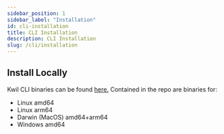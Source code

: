 ```yaml
---
sidebar_position: 1
sidebar_label: "Installation"
id: cli-installation
title: CLI Installation
description: CLI Installation
slug: /cli/installation
---
```


## Install Locally 
Kwil CLI binaries can be found [here.](https://github.com/kwilteam/kwil-cli/releases/tag/v0.0.6.) Contained in the repo are binaries for:
* Linux amd64
* Linux arm64
* Darwin (MacOS) amd64+arm64
* Windows amd64